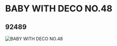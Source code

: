 # BABY WITH DECO NO.48
## 92489
![BABY WITH DECO NO.48](https://lc-www-live-s.legocdn.com/media/bricks/5/2/4594561.jpg)